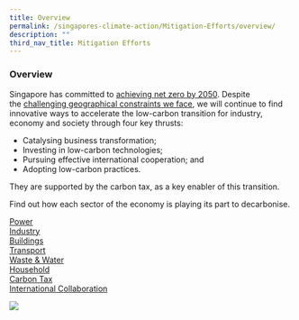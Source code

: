```yaml
---
title: Overview
permalink: /singapores-climate-action/Mitigation-Efforts/overview/
description: ""
third_nav_title: Mitigation Efforts
---
```

### Overview

Singapore has committed to [achieving net zero by 2050](/singapores-climate-action/singapores-climate-targets/overview/). Despite the [challenging geographical constraints we face](/singapores-climate-action/overview/national-circumstances), we will continue to find innovative ways to accelerate the low-carbon transition for industry, economy and society through four key thrusts:

*   Catalysing business transformation;
*   Investing in low-carbon technologies;
*   Pursuing effective international cooperation; and
*   Adopting low-carbon practices.

They are supported by the carbon tax, as a key enabler of this transition.

Find out how each sector of the economy is playing its part to decarbonise.

[Power](/singapores-climate-action/mitigation-efforts/power)  
[Industry](/singapores-climate-action/mitigation-efforts/industry)  
[Buildings](/singapores-climate-action/mitigation-efforts/buildings)  
[Transport](/singapores-climate-action/mitigation-efforts/transport)  
[Waste & Water](/singapores-climate-action/mitigation-efforts/wasteandwater)  
[Household](/singapores-climate-action/mitigation-efforts/household)  
[Carbon Tax](/singapores-climate-action/mitigation-efforts/carbontax)  
[International Collaboration](/singapores-climate-action/mitigation-efforts/internationalcollaboration)

![](/images/2022_Infographic_Charting_Singapore's_Net_Zero_Future.jpg)